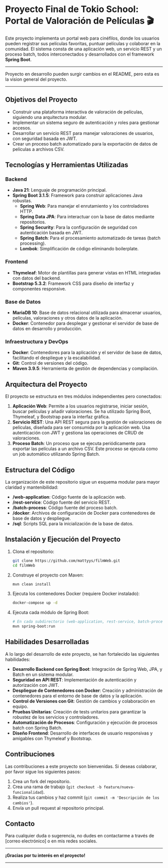 # Proyecto Final de Tokio School: Portal de Valoración de Películas 🎬

Este proyecto implementa un portal web para cinéfilos, donde los usuarios pueden registrar sus películas favoritas, puntuar películas y colaborar en la comunidad. El sistema consta de una aplicación web, un servicio REST y un proceso batch, todos interconectados y desarrollados con el framework **Spring Boot**.

---

Proyecto en desarrollo pueden surgir cambios en el README, pero esta es la vision general del proyecto.

---

## Objetivos del Proyecto

- Construir una plataforma interactiva de valoración de películas, siguiendo una arquitectura modular.
- Implementar un sistema seguro de autenticación y roles para gestionar accesos.
- Desarrollar un servicio REST para manejar valoraciones de usuarios, con seguridad basada en JWT.
- Crear un proceso batch automatizado para la exportación de datos de películas a archivos CSV.

## Tecnologías y Herramientas Utilizadas

### Backend
- **Java 21**: Lenguaje de programación principal.
- **Spring Boot 3.1.5**: Framework para construir aplicaciones Java robustas.
  - **Spring Web**: Para manejar el enrutamiento y los controladores HTTP.
  - **Spring Data JPA**: Para interactuar con la base de datos mediante repositorios.
  - **Spring Security**: Para la configuración de seguridad con autenticación basada en JWT.
  - **Spring Batch**: Para el procesamiento automatizado de tareas (batch processing).
  - **Lombok**: Simplificación de código eliminando boilerplate.

### Frontend
- **Thymeleaf**: Motor de plantillas para generar vistas en HTML integradas con datos del backend.
- **Bootstrap 5.3.2**: Framework CSS para diseño de interfaz y componentes responsive.

### Base de Datos
- **MariaDB 10**: Base de datos relacional utilizada para almacenar usuarios, películas, valoraciones y otros datos de la aplicación.
- **Docker**: Contenedor para desplegar y gestionar el servidor de base de datos en desarrollo y producción.

### Infraestructura y DevOps
- **Docker**: Contenedores para la aplicación y el servidor de base de datos, facilitando el despliegue y la escalabilidad.
- **Git**: Control de versiones del código.
- **Maven 3.9.5**: Herramienta de gestión de dependencias y compilación.

## Arquitectura del Proyecto

El proyecto se estructura en tres módulos independientes pero conectados:

1. **Aplicación Web**: Permite a los usuarios registrarse, iniciar sesión, buscar películas y añadir valoraciones. Se ha utilizado Spring Boot, Thymeleaf, y Bootstrap para la interfaz gráfica.
2. **Servicio REST**: Una API REST segura para la gestión de valoraciones de películas, diseñada para ser consumida por la aplicación web. Usa autenticación con JWT y gestiona las operaciones de CRUD de valoraciones.
3. **Proceso Batch**: Un proceso que se ejecuta periódicamente para exportar las películas a un archivo CSV. Este proceso se ejecuta como un job automático utilizando Spring Batch.

## Estructura del Código

La organización de este repositorio sigue un esquema modular para mayor claridad y mantenibilidad:

- **/web-application**: Código fuente de la aplicación web.
- **/rest-service**: Código fuente del servicio REST.
- **/batch-process**: Código fuente del proceso batch.
- **/docker**: Archivos de configuración de Docker para contenedores de base de datos y despliegue.
- **/sql**: Scripts SQL para la inicialización de la base de datos.

## Instalación y Ejecución del Proyecto

1. Clona el repositorio:
   ```bash
   git clone https://github.com/mattyys/filmWeb.git
   cd filmWeb
   ```

2. Construye el proyecto con Maven:
   ```bash
   mvn clean install
   ```

3. Ejecuta los contenedores Docker (requiere Docker instalado):
   ```bash
   docker-compose up -d
   ```

4. Ejecuta cada módulo de Spring Boot:
   ```bash
   # En cada subdirectorio (web-application, rest-service, batch-process)
   mvn spring-boot:run
   ```

## Habilidades Desarrolladas

A lo largo del desarrollo de este proyecto, se han fortalecido las siguientes habilidades:

- **Desarrollo Backend con Spring Boot**: Integración de Spring Web, JPA, y Batch en un sistema modular.
- **Seguridad en API REST**: Implementación de autenticación y autorización con JWT.
- **Despliegue de Contenedores con Docker**: Creación y administración de contenedores para el entorno de base de datos y la aplicación.
- **Control de Versiones con Git**: Gestión de cambios y colaboración en equipo.
- **Pruebas Unitarias**: Creación de tests unitarios para garantizar la robustez de los servicios y controladores.
- **Automatización de Procesos**: Configuración y ejecución de procesos batch con Spring Batch.
- **Diseño Frontend**: Desarrollo de interfaces de usuario responsivas y amigables con Thymeleaf y Bootstrap.

## Contribuciones

Las contribuciones a este proyecto son bienvenidas. Si deseas colaborar, por favor sigue los siguientes pasos:

1. Crea un fork del repositorio.
2. Crea una rama de trabajo (`git checkout -b feature/nueva-funcionalidad`).
3. Realiza tus cambios y haz commit (`git commit -m 'Descripción de los cambios'`).
4. Envía un pull request al repositorio principal.

## Contacto

Para cualquier duda o sugerencia, no dudes en contactarme a través de [correo electrónico] o en mis redes sociales.

---

**¡Gracias por tu interés en el proyecto!**

---